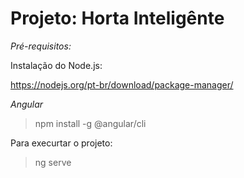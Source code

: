 # Projeto: Horta Inteligênte

*Pré-requisitos:*

Instalação do Node.js:

https://nodejs.org/pt-br/download/package-manager/

*Angular*

>npm install -g @angular/cli


Para execurtar o projeto:

>ng serve